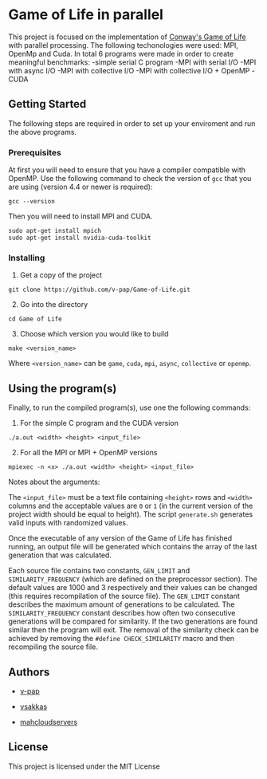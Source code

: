 
# Game of Life in parallel

This project is focused on the implementation of [Conway's Game of Life](https://en.wikipedia.org/wiki/Conway%27s_Game_of_Life) with parallel processing. The following techonologies were used: MPI, OpenMp and Cuda. In total 6 programs were made in order to create meaningful benchmarks:
-simple serial C program
-MPI with serial I/O
-MPI with async I/O
-MPI with collective I/O
-MPI with collective I/O + OpenMP
-CUDA

## Getting Started

The following steps are required in order to set up your enviroment and run the above programs.

### Prerequisites


At first you will need to ensure that you have a compiler compatible with OpenMP. Use the following command to check the version of `gcc` that you are using (version 4.4 or newer is required):
```
gcc --version
```
Then you will need to install MPI and CUDA. 
```
sudo apt-get install mpich
sudo apt-get install nvidia-cuda-toolkit
```

### Installing

1) Get a copy of the project
```
git clone https://github.com/v-pap/Game-of-Life.git
```
2) Go into the directory
```
cd Game of Life
```
3) Choose which version you would like to build
```
make <version_name>
```

Where `<version_name>` can be `game`, `cuda`, `mpi`, `async`, `collective` or `openmp`.

## Using the program(s)

Finally, to run the compiled program(s), use one the following commands:

1) For the simple C program and the CUDA version
```
./a.out <width> <height> <input_file>
```
2) For all the MPI or MPI + OpenMP versions
```
mpiexec -n <x> ./a.out <width> <height> <input_file>
```

Notes about the arguments:

The `<input_file>` must be a text file containing `<height>` rows and `<width>` columns and the acceptable values are `0` or `1` (in the current version of the project width should be equal to height). The script `generate.sh` generates valid inputs with randomized values.

Once the executable of any version of the Game of Life has finished running, an output file will be generated which contains the array of the last generation that was calculated.

Each source file contains two constants, `GEN_LIMIT` and `SIMILARITY_FREQUENCY` (which are defined on the preprocessor section). The default values are 1000 and 3 respectively and their values can be changed (this requires recompilation of the source file). The `GEN_LIMIT` constant describes the maximum amount of generations to be calculated. The `SIMILARITY_FREQUENCY` constant describes how often two consecutive generations will be compared for similarity. If the two generations are found similar then the program will exit. The removal of the similarity check can be achieved by removing the `#define CHECK_SIMILARITY` macro and then recompiling the source file.

## Authors

* [v-pap](https://github.com/v-pap)

* [vsakkas](https://github.com/vsakkas)

* [mahcloudservers](https://github.com/mahcloudservers)

## License

This project is licensed under the MIT License


